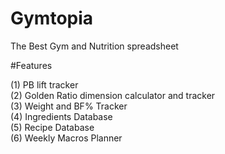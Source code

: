 # Gymtopia
The Best Gym and Nutrition spreadsheet


#Features

(1) PB lift tracker<br>
(2) Golden Ratio dimension calculator and tracker<br>
(3) Weight and BF% Tracker<br>
(4) Ingredients Database <br>
(5) Recipe Database <br>
(6) Weekly Macros Planner <br> 








